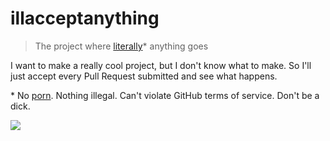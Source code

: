 # illacceptanything

> The project where [literally](http://www.buzzfeed.com/jessicamisener/the-wrong-definition-of-literally-is-literally-going-in-the#.chA7QxZ9n)* anything goes

I want to make a really cool project, but I don't know what to make. So I'll just accept
every Pull Request submitted and see what happens.

\* No [porn](http://rationalwiki.org/wiki/Roko%27s_basilisk). Nothing illegal. Can't violate GitHub terms of service. Don't be a dick.

![](https://i.imgur.com/ehUtz.gif)

